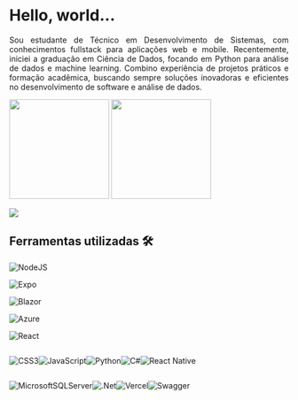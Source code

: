 # Hello, world...



<p style="text-align:justify"> 
Sou estudante de Técnico em Desenvolvimento de Sistemas, com conhecimentos fullstack para aplicações web e mobile. Recentemente, iniciei a graduação em Ciência de Dados, focando em Python para análise de dados e machine learning. Combino experiência de projetos práticos e formação acadêmica, buscando sempre soluções inovadoras e eficientes no desenvolvimento de software e análise de dados.
</p>

<div>
<img height="180em" src="https://github-readme-stats.vercel.app/api?username=gabrielvictor0&show_icons=true&theme=radical">
<img height="180em" src=https://github-readme-stats.vercel.app/api/top-langs/?username=gabrielvictor0&layout=compact&theme=radical >
</div>

[![](https://img.shields.io/badge/LinkedIn-0077B5?style=for-the-badge&logo=linkedin&logoColor=white)](https://www.linkedin.com/in/gabriel-souza-almeida/)


## Ferramentas utilizadas 🛠️

<div>

<div > 

![NodeJS](https://img.shields.io/badge/node.js-6DA55F?style=for-the-badge&logo=node.js&logoColor=white)

![Expo](https://img.shields.io/badge/expo-1C1E24?style=for-the-badge&logo=expo&logoColor=#D04A37)

![Blazor](https://img.shields.io/badge/blazor-%235C2D91.svg?style=for-the-badge&logo=blazor&logoColor=white)

![Azure](https://img.shields.io/badge/azure-%230072C6.svg?style=for-the-badge&logo=microsoftazure&logoColor=white)

![React](https://img.shields.io/badge/react-%2320232a.svg?style=for-the-badge&logo=react&logoColor=%2361DAFB)

</div>

<div style="display: flex; flex-direction: row"> 

![CSS3](https://img.shields.io/badge/css3-%231572B6.svg?style=for-the-badge&logo=css3&logoColor=white)  

![JavaScript](https://img.shields.io/badge/javascript-%23323330.svg?style=for-the-badge&logo=javascript&logoColor=%23F7DF1E)

![Python](https://img.shields.io/badge/python-3670A0?style=for-the-badge&logo=python&logoColor=ffdd54)

![C#](https://img.shields.io/badge/c%23-%23239120.svg?style=for-the-badge&logo=csharp&logoColor=white)

![React Native](https://img.shields.io/badge/react_native-%2320232a.svg?style=for-the-badge&logo=react&logoColor=%2361DAFB)

</div>

<div style="display: flex; "> 

![MicrosoftSQLServer](https://img.shields.io/badge/Microsoft%20SQL%20Server-CC2927?style=for-the-badge&logo=microsoft%20sql%20server&logoColor=white)

![.Net](https://img.shields.io/badge/.NET-5C2D91?style=for-the-badge&logo=.net&logoColor=white)

![Vercel](https://img.shields.io/badge/vercel-%23000000.svg?style=for-the-badge&logo=vercel&logoColor=white)

![Swagger](https://img.shields.io/badge/-Swagger-%23Clojure?style=for-the-badge&logo=swagger&logoColor=white)
</div>


</div>





